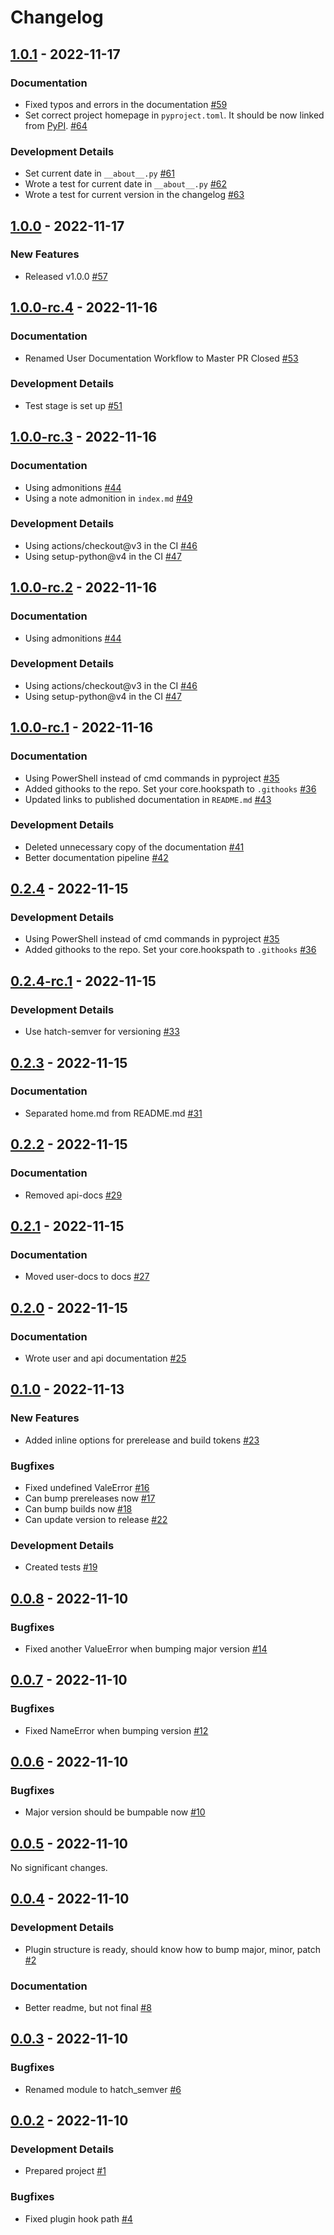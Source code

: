 # Changelog

<!-- towncrier release notes start -->

## [1.0.1](https://github.com/fleetingbytes/hatch-semver/tree/1.0.1) - 2022-11-17


### Documentation

- Fixed typos and errors in the documentation [#59](https://github.com/fleetingbytes/hatch-semver/issues/59)
- Set correct project homepage in `pyproject.toml`. It should be now linked from [PyPI](https://pypi.org/project/hatch-semver/). [#64](https://github.com/fleetingbytes/hatch-semver/issues/64)


### Development Details

- Set current date in `__about__.py` [#61](https://github.com/fleetingbytes/hatch-semver/issues/61)
- Wrote a test for current date in `__about__.py` [#62](https://github.com/fleetingbytes/hatch-semver/issues/62)
- Wrote a test for current version in the changelog [#63](https://github.com/fleetingbytes/hatch-semver/issues/63)


## [1.0.0](https://github.com/fleetingbytes/hatch-semver/tree/1.0.0) - 2022-11-17


### New Features

- Released v1.0.0 [#57](https://github.com/fleetingbytes/hatch-semver/issues/57)


## [1.0.0-rc.4](https://github.com/fleetingbytes/hatch-semver/tree/1.0.0-rc.4) - 2022-11-16


### Documentation

- Renamed User Documentation Workflow to Master PR Closed [#53](https://github.com/fleetingbytes/hatch-semver/issues/53)


### Development Details

- Test stage is set up [#51](https://github.com/fleetingbytes/hatch-semver/issues/51)


## [1.0.0-rc.3](https://github.com/fleetingbytes/hatch-semver/tree/1.0.0-rc.3) - 2022-11-16


### Documentation

- Using admonitions [#44](https://github.com/fleetingbytes/hatch-semver/issues/44)
- Using a note admonition in `index.md` [#49](https://github.com/fleetingbytes/hatch-semver/issues/49)


### Development Details

- Using actions/checkout@v3 in the CI [#46](https://github.com/fleetingbytes/hatch-semver/issues/46)
- Using setup-python@v4 in the CI [#47](https://github.com/fleetingbytes/hatch-semver/issues/47)


## [1.0.0-rc.2](https://github.com/fleetingbytes/hatch-semver/tree/1.0.0-rc.2) - 2022-11-16


### Documentation

- Using admonitions [#44](https://github.com/fleetingbytes/hatch-semver/issues/44)


### Development Details

- Using actions/checkout@v3 in the CI [#46](https://github.com/fleetingbytes/hatch-semver/issues/46)
- Using setup-python@v4 in the CI [#47](https://github.com/fleetingbytes/hatch-semver/issues/47)


## [1.0.0-rc.1](https://github.com/fleetingbytes/hatch-semver/tree/1.0.0-rc.1) - 2022-11-16


### Documentation

- Using PowerShell instead of cmd commands in pyproject [#35](https://github.com/fleetingbytes/hatch-semver/issues/35)
- Added githooks to the repo. Set your core.hookspath to `.githooks` [#36](https://github.com/fleetingbytes/hatch-semver/issues/36)
- Updated links to published documentation in `README.md` [#43](https://github.com/fleetingbytes/hatch-semver/issues/43)


### Development Details

- Deleted unnecessary copy of the documentation [#41](https://github.com/fleetingbytes/hatch-semver/issues/41)
- Better documentation pipeline [#42](https://github.com/fleetingbytes/hatch-semver/issues/42)


## [0.2.4](https://github.com/fleetingbytes/hatch-semver/tree/0.2.4) - 2022-11-15


### Development Details

- Using PowerShell instead of cmd commands in pyproject [#35](https://github.com/fleetingbytes/hatch-semver/issues/35)
- Added githooks to the repo. Set your core.hookspath to `.githooks` [#36](https://github.com/fleetingbytes/hatch-semver/issues/36)


## [0.2.4-rc.1](https://github.com/fleetingbytes/hatch-semver/tree/0.2.4-rc.1) - 2022-11-15


### Development Details

- Use hatch-semver for versioning [#33](https://github.com/fleetingbytes/hatch-semver/issues/33)


## [0.2.3](https://github.com/fleetingbytes/hatch-semver/tree/0.2.3) - 2022-11-15


### Documentation

- Separated home.md from README.md [#31](https://github.com/fleetingbytes/hatch-semver/issues/31)


## [0.2.2](https://github.com/fleetingbytes/hatch-semver/tree/0.2.2) - 2022-11-15


### Documentation

- Removed api-docs [#29](https://github.com/fleetingbytes/hatch-semver/issues/29)


## [0.2.1](https://github.com/fleetingbytes/hatch-semver/tree/0.2.1) - 2022-11-15


### Documentation

- Moved user-docs to docs [#27](https://github.com/fleetingbytes/hatch-semver/issues/27)


## [0.2.0](https://github.com/fleetingbytes/hatch-semver/tree/0.2.0) - 2022-11-15


### Documentation

- Wrote user and api documentation [#25](https://github.com/fleetingbytes/hatch-semver/issues/25)


## [0.1.0](https://github.com/fleetingbytes/hatch-semver/tree/0.1.0) - 2022-11-13


### New Features

- Added inline options for prerelease and build tokens [#23](https://github.com/fleetingbytes/hatch-semver/issues/23)


### Bugfixes

- Fixed undefined ValeError [#16](https://github.com/fleetingbytes/hatch-semver/issues/16)
- Can bump prereleases now [#17](https://github.com/fleetingbytes/hatch-semver/issues/17)
- Can bump builds now [#18](https://github.com/fleetingbytes/hatch-semver/issues/18)
- Can update version to release [#22](https://github.com/fleetingbytes/hatch-semver/issues/22)


### Development Details

- Created tests [#19](https://github.com/fleetingbytes/hatch-semver/issues/19)


## [0.0.8](https://github.com/fleetingbytes/hatch-semver/tree/0.0.8) - 2022-11-10


### Bugfixes

- Fixed another ValueError when bumping major version [#14](https://github.com/fleetingbytes/hatch-semver/issues/14)


## [0.0.7](https://github.com/fleetingbytes/hatch-semver/tree/0.0.7) - 2022-11-10


### Bugfixes

- Fixed NameError when bumping version [#12](https://github.com/fleetingbytes/hatch-semver/issues/12)


## [0.0.6](https://github.com/fleetingbytes/hatch-semver/tree/0.0.6) - 2022-11-10


### Bugfixes

- Major version should be bumpable now [#10](https://github.com/fleetingbytes/hatch-semver/issues/10)


## [0.0.5](https://github.com/fleetingbytes/hatch-semver/tree/0.0.5) - 2022-11-10

No significant changes.


## [0.0.4](https://github.com/fleetingbytes/hatch-semver/tree/0.0.4) - 2022-11-10


### Development Details

- Plugin structure is ready, should know how to bump major, minor, patch [#2](https://github.com/fleetingbytes/hatch-semver/issues/2)


### Documentation

- Better readme, but not final [#8](https://github.com/fleetingbytes/hatch-semver/issues/8)


## [0.0.3](https://github.com/fleetingbytes/hatch-semver/tree/0.0.3) - 2022-11-10


### Bugfixes

- Renamed module to hatch_semver [#6](https://github.com/fleetingbytes/hatch-semver/issues/6)


## [0.0.2](https://github.com/fleetingbytes/hatch-semver/tree/0.0.2) - 2022-11-10


### Development Details

- Prepared project [#1](https://github.com/fleetingbytes/hatch-semver/issues/1)


### Bugfixes

- Fixed plugin hook path [#4](https://github.com/fleetingbytes/hatch-semver/issues/4)


